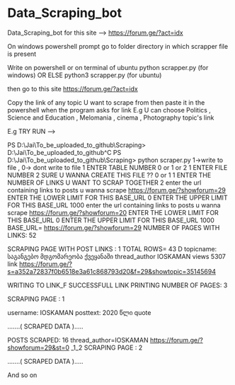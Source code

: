 # Data_Scraping_bot
Data_Scraping_bot for this site -->  https://forum.ge/?act=idx

On windows powershell prompt go to folder directory in which scrapper file is present 

Write on powershell or on terminal of ubuntu
python scrapper.py  (for windows)  OR ELSE    python3 scrapper.py    (for ubuntu)

then go to this site https://forum.ge/?act=idx

Copy the link of any topic U want to scrape from then paste it in the powershell when the program asks for link
E.g U can choose Politics , Science and Education , Melomania , cinema , Photography   topic's link 


E.g TRY RUN --> 

PS D:\Jai\To_be_uploaded_to_github\Scraping> D:\Jai\To_be_uploaded_to_github^C
PS D:\Jai\To_be_uploaded_to_github\Scraping> python scraper.py
1->write to file , 0-> dont write to file
1 
ENTER TABLE NUMBER 0 or 1 or 2
1 
ENTER FILE NUMBER
2 
SURE U WANNA CREATE THIS FILE ?? 0 or 1
1 
ENTER THE NUMBER OF LINKS U WANT TO SCRAP TOGETHER
2 
enter the url containing links to posts u wanna scrape
https://forum.ge/?showforum=29
ENTER THE LOWER LIMIT FOR THIS BASE_URL
0
ENTER THE UPPER LIMIT FOR THIS BASE_URL
1000
enter the url containing links to posts u wanna scrape
https://forum.ge/?showforum=20
ENTER THE LOWER LIMIT FOR THIS BASE_URL
0
ENTER THE UPPER LIMIT FOR THIS BASE_URL
1000
BASE_URL= https://forum.ge/?showforum=29
NUMBER OF PAGES WITH LINKS: 52

SCRAPING PAGE WITH POST LINKS :  1
TOTAL ROWS= 43
D
topicname: საგანგებო მდგომარეობა ქვეყანაში  thread_author IOSKAMAN  views 5307
link https://forum.ge/?s=a352a72837f0b6518e3a61c868793d20&f=29&showtopic=35145694

WRITING TO LINK_F
SUCCESSFULL LINK PRINTING
NUMBER OF PAGES: 3

SCRAPING PAGE :  1

username: IOSKAMAN
posttext: 2020 წლი
quote

.......( SCRAPED DATA ).....

POSTS SCRAPED: 16        thread_author=IOSKAMAN       https://forum.ge/?showforum=29&st=0  _1_2
SCRAPING PAGE :  2

.......( SCRAPED DATA ).....

And so on
